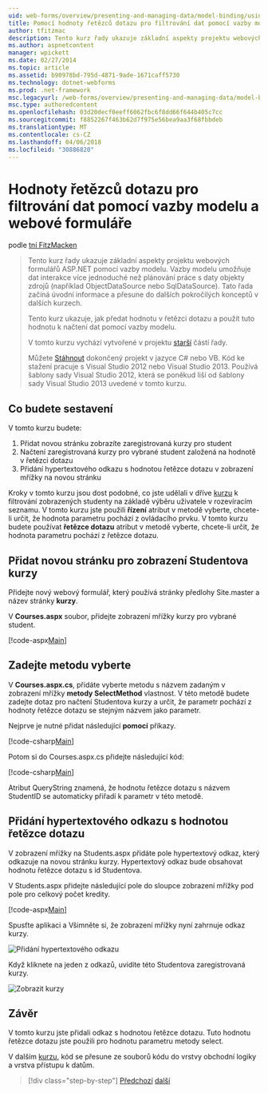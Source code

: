 ```yaml
---
uid: web-forms/overview/presenting-and-managing-data/model-binding/using-query-string-values-to-retrieve-data
title: Pomocí hodnoty řetězců dotazu pro filtrování dat pomocí vazby modelu a webových formulářů | Microsoft Docs
author: tfitzmac
description: Tento kurz řady ukazuje základní aspekty projektu webových formulářů ASP.NET pomocí vazby modelu. Interakce dat umožňuje vazby modelu další přímo-...
ms.author: aspnetcontent
manager: wpickett
ms.date: 02/27/2014
ms.topic: article
ms.assetid: b90978bd-795d-4871-9ade-1671caff5730
ms.technology: dotnet-webforms
ms.prod: .net-framework
msc.legacyurl: /web-forms/overview/presenting-and-managing-data/model-binding/using-query-string-values-to-retrieve-data
msc.type: authoredcontent
ms.openlocfilehash: 03d20decf0eeff6062fbc6f8dd66f644b405c7cc
ms.sourcegitcommit: f8852267f463b62d7f975e56bea9aa3f68fbbdeb
ms.translationtype: MT
ms.contentlocale: cs-CZ
ms.lasthandoff: 04/06/2018
ms.locfileid: "30886820"
---
```

<a name="using-query-string-values-to-filter-data-with-model-binding-and-web-forms"></a>Hodnoty řetězců dotazu pro filtrování dat pomocí vazby modelu a webové formuláře
====================
podle [tní FitzMacken](https://github.com/tfitzmac)

> Tento kurz řady ukazuje základní aspekty projektu webových formulářů ASP.NET pomocí vazby modelu. Vazby modelu umožňuje dat interakce více jednoduché než plánování práce s daty objekty zdrojů (například ObjectDataSource nebo SqlDataSource). Tato řada začíná úvodní informace a přesune do dalších pokročilých konceptů v dalších kurzech.
> 
> Tento kurz ukazuje, jak předat hodnotu v řetězci dotazu a použít tuto hodnotu k načtení dat pomocí vazby modelu.
> 
> V tomto kurzu vychází vytvořené v projektu [starší](retrieving-data.md) částí řady.
> 
> Můžete [Stáhnout](https://go.microsoft.com/fwlink/?LinkId=286116) dokončený projekt v jazyce C# nebo VB. Kód ke stažení pracuje s Visual Studio 2012 nebo Visual Studio 2013. Používá šablony sady Visual Studio 2012, která se poněkud liší od šablony sady Visual Studio 2013 uvedené v tomto kurzu.


## <a name="what-youll-build"></a>Co budete sestavení

V tomto kurzu budete:

1. Přidat novou stránku zobrazíte zaregistrovaná kurzy pro student
2. Načtení zaregistrovaná kurzy pro vybrané student založená na hodnotě v řetězci dotazu
3. Přidání hypertextového odkazu s hodnotou řetězce dotazu v zobrazení mřížky na novou stránku

Kroky v tomto kurzu jsou dost podobné, co jste udělali v dříve [kurzu](sorting-paging-and-filtering-data.md) k filtrování zobrazených studenty na základě výběru uživatele v rozevíracím seznamu. V tomto kurzu jste použili **řízení** atribut v metodě vyberte, chcete-li určit, že hodnota parametru pochází z ovládacího prvku. V tomto kurzu budete používat **řetězce dotazu** atribut v metodě vyberte, chcete-li určit, že hodnota parametru pochází z řetězce dotazu.

## <a name="add-new-page-for-displaying-a-students-courses"></a>Přidat novou stránku pro zobrazení Studentova kurzy

Přidejte nový webový formulář, který používá stránky předlohy Site.master a název stránky **kurzy**.

V **Courses.aspx** soubor, přidejte zobrazení mřížky kurzy pro vybrané student.

[!code-aspx[Main](using-query-string-values-to-retrieve-data/samples/sample1.aspx)]

## <a name="define-the-select-method"></a>Zadejte metodu vyberte

V **Courses.aspx.cs**, přidáte vyberte metodu s názvem zadaným v zobrazení mřížky **metody SelectMethod** vlastnost. V této metodě budete zadejte dotaz pro načtení Studentova kurzy a určit, že parametr pochází z hodnoty řetězce dotazu se stejným názvem jako parametr.

Nejprve je nutné přidat následující **pomocí** příkazy.

[!code-csharp[Main](using-query-string-values-to-retrieve-data/samples/sample2.cs)]

Potom si do Courses.aspx.cs přidejte následující kód:

[!code-csharp[Main](using-query-string-values-to-retrieve-data/samples/sample3.cs)]

Atribut QueryString znamená, že hodnotu řetězce dotazu s názvem StudentID se automaticky přiřadí k parametr v této metodě.

## <a name="add-hyperlink-with-query-string-value"></a>Přidání hypertextového odkazu s hodnotou řetězce dotazu

V zobrazení mřížky na Students.aspx přidáte pole hypertextový odkaz, který odkazuje na novou stránku kurzy. Hypertextový odkaz bude obsahovat hodnotu řetězce dotazu s id Studentova.

V Students.aspx přidejte následující pole do sloupce zobrazení mřížky pod pole pro celkový počet kredity.

[!code-aspx[Main](using-query-string-values-to-retrieve-data/samples/sample4.aspx?highlight=7-8)]

Spusťte aplikaci a Všimněte si, že zobrazení mřížky nyní zahrnuje odkaz kurzy.

![Přidání hypertextového odkazu](using-query-string-values-to-retrieve-data/_static/image1.png)

Když kliknete na jeden z odkazů, uvidíte této Studentova zaregistrovaná kurzy.

![Zobrazit kurzy](using-query-string-values-to-retrieve-data/_static/image2.png)

## <a name="conclusion"></a>Závěr

V tomto kurzu jste přidali odkaz s hodnotou řetězce dotazu. Tuto hodnotu řetězce dotazu jste použili pro hodnotu parametru metody select.

V dalším [kurzu](adding-business-logic-layer.md), kód se přesune ze souborů kódu do vrstvy obchodní logiky a vrstva přístupu k datům.

> [!div class="step-by-step"]
> [Předchozí](integrating-jquery-ui.md)
> [další](adding-business-logic-layer.md)
